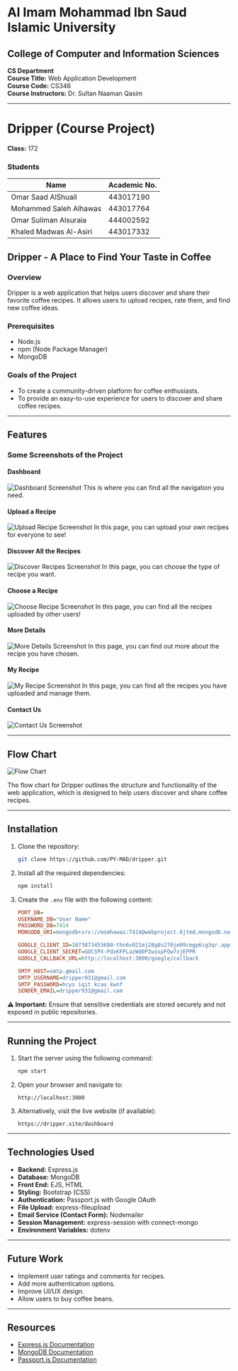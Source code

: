 # Al Imam Mohammad Ibn Saud Islamic University

## College of Computer and Information Sciences

**CS Department**  
**Course Title:** Web Application Development  
**Course Code:** CS346  
**Course Instructors:** Dr. Sultan Naaman Qasim  

---

# Dripper (Course Project)

**Class:** 172  

### Students
| Name                   | Academic No. |
|------------------------|-------------|
| Omar Saad AlShuail    | 443017190   |
| Mohammed Saleh Alhawas| 443017764   |
| Omar Suliman Alsuraia | 444002592   |
| Khaled Madwas Al-Asiri| 443017332   |

## Dripper - A Place to Find Your Taste in Coffee

### Overview
Dripper is a web application that helps users discover and share their favorite coffee recipes. It allows users to upload recipes, rate them, and find new coffee ideas.

### Prerequisites
- Node.js
- npm (Node Package Manager)
- MongoDB

### Goals of the Project
- To create a community-driven platform for coffee enthusiasts.
- To provide an easy-to-use experience for users to discover and share coffee recipes.

---

## Features

### Some Screenshots of the Project

#### Dashboard
![Dashboard Screenshot](https://ibb.co/chH4HbXc)
This is where you can find all the navigation you need.

#### Upload a Recipe
![Upload Recipe Screenshot](https://ibb.co/DPSRcRfB)
In this page, you can upload your own recipes for everyone to see!

#### Discover All the Recipes
![Discover Recipes Screenshot](https://ibb.co/Xxnt1mqD)
In this page, you can choose the type of recipe you want.

#### Choose a Recipe
![Choose Recipe Screenshot](https://ibb.co/prvJKMmX)
In this page, you can find all the recipes uploaded by other users!

#### More Details
![More Details Screenshot](https://ibb.co/HTVWQcNj)
In this page, you can find out more about the recipe you have chosen.

#### My Recipe
![My Recipe Screenshot](https://ibb.co/Pzxyjt0b)
In this page, you can find all the recipes you have uploaded and manage them.

#### Contact Us
![Contact Us Screenshot](https://ibb.co/qLMqCzXj)

---

## Flow Chart
![Flow Chart](https://media.discordapp.net/attachments/1115430930140635136/1335053763345649664/web.drawio.png?ex=679ec535&is=679d73b5&hm=ef0a185009b400d9ceeae59709a7db6ab2cc6a82064c50ed6c19dca3f69c9a12&)

The flow chart for Dripper outlines the structure and functionality of the web application, which is designed to help users discover and share coffee recipes.

---

## Installation

1. Clone the repository:
   ```sh
   git clone https://github.com/PY-MAD/dripper.git
   ```
2. Install all the required dependencies:
   ```sh
   npm install
   ```
3. Create the `.env` file with the following content:
   ```ini
   PORT_DB=
   USERNAME_DB="User Name"
   PASSWORD_DB=7414
   MONGODB_URI=mongodb+srv://msmhawas:7414@webproject.6jtmd.mongodb.net/web_project
   
   GOOGLE_CLIENT_ID=1073873453680-thn6v021mj28g8s270je09cmgp6ig3qr.apps.googleusercontent.com
   GOOGLE_CLIENT_SECRET=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
   GOOGLE_CALLBACK_URL=http://localhost:3000/google/callback
   
   SMTP_HOST=smtp.gmail.com
   SMTP_USERNAME=dripper931@gmail.com
   SMTP_PASSWORD=hcys iqit kcau kwnf
   SENDER_EMAIL=dripper931@gmail.com
   ```

**⚠️ Important:** Ensure that sensitive credentials are stored securely and not exposed in public repositories.

---

## Running the Project

1. Start the server using the following command:
   ```sh
   npm start
   ```
2. Open your browser and navigate to:
   ```
   http://localhost:3000
   ```
3. Alternatively, visit the live website (if available):
   ```
   https://dripper.site/dashboard
   ```

---

## Technologies Used
- **Backend:** Express.js
- **Database:** MongoDB
- **Front End:** EJS, HTML
- **Styling:** Bootstrap (CSS)
- **Authentication:** Passport.js with Google OAuth
- **File Upload:** express-fileupload
- **Email Service (Contact Form):** Nodemailer
- **Session Management:** express-session with connect-mongo
- **Environment Variables:** dotenv

---

## Future Work
- Implement user ratings and comments for recipes.
- Add more authentication options.
- Improve UI/UX design.
- Allow users to buy coffee beans.

---

## Resources
- [Express.js Documentation](https://expressjs.com/)
- [MongoDB Documentation](https://docs.mongodb.com/)
- [Passport.js Documentation](http://www.passportjs.org/docs/)
